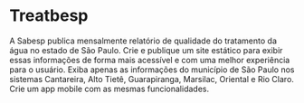 # Treatbesp
A Sabesp publica mensalmente relatório de qualidade do tratamento da água no estado de São Paulo. Crie e publique um site estático para exibir essas informações de forma mais acessível e com uma melhor experiência para o usuário. Exiba apenas as informações do município de São Paulo nos sistemas Cantareira, Alto Tietê, Guarapiranga, Marsilac, Oriental e Rio Claro. Crie um app mobile com as mesmas funcionalidades.
